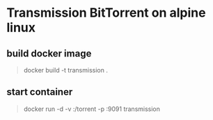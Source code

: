 # Transmission BitTorrent on alpine linux
 
## build docker image
> docker build -t transmission .

## start container
> docker run -d -v <download directory>:/torrent -p <rpc port>:9091 transmission

